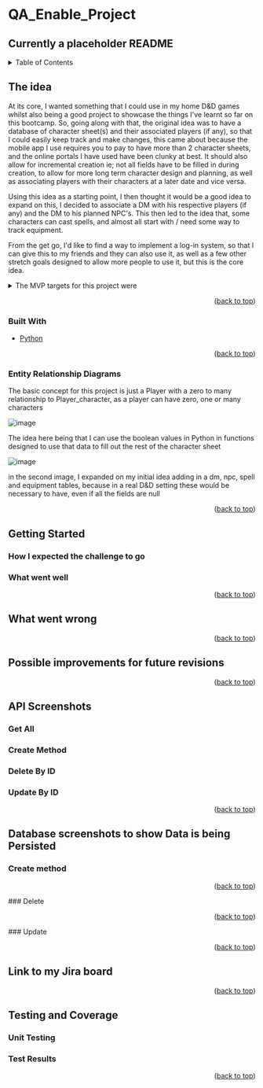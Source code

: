 # QA_Enable_Project

## Currently a placeholder README

<div id="top"></div>




<!-- PROJECT SHIELDS -->
<!--
*** I'm using markdown "reference style" links for readability.
*** Reference links are enclosed in brackets [ ] instead of parentheses ( ).
*** See the bottom of this document for the declaration of the reference variables
*** for contributors-url, forks-url, etc. This is an optional, concise syntax you may use.
*** https://www.markdownguide.org/basic-syntax/#reference-style-links
-->




<!-- PROJECT LOGO -->




<!-- TABLE OF CONTENTS -->
<details>
  <summary>Table of Contents</summary>
  <ol>
    <li>
      <a href="#The-idea">The idea</a>
        <li><a href="#built-with">Built With</a></li>
    </li>
  <li><a href="Entity-Relationship-Diagrams"> Entity Relationship Diagrams </a></li>
    <li>
      <a href="#getting-started">Getting Started</a>    
        <li><a href="#what-went-well">What went well</a></li>
        <li><a href="#what-went-wrong">What went wrong</a></li>
    </li>
    <li><a href="#Possible-improvements-for-future-revisions">Possible improvements for future revisions</a></li>
    <li><a href="#API-Screenshots">API Screenshots</a></li>
    <li><a href="#Database-screenshots-to-show-Data-is-being-persistence">Database screenshots to show Data is being Persisted</a></li>
    <li><a href="#Link-to-my-jira-board">Link to my Jira board</a></li>

  </ol>
</details>


<!-- ABOUT THE PROJECT -->
## The idea
At its core, I wanted something that I could use in my home D&D games whilst also being a good project to showcase the things I've learnt so far on this bootcamp. 
So, going along with that, the original idea was to have a database of character sheet(s) and their associated players (if any), so that I could easily keep track and make changes, this came about because the mobile app I use requires you to pay to have more than 2 character sheets, and the online portals I have used have been clunky at best. 
It should also allow for incremental creation ie; not all fields have to be filled in during creation, to allow for more long term character design and planning, as well as associating players with their characters at a later date and vice versa. 

Using this idea as a starting point, I then thought it would be a good idea to expand on this, I decided to associate a DM with his respective players (if any)
and the DM to his planned NPC's. This then led to the idea that, some characters can cast spells, and almost all start with / need some way to track equipment. 
 
From the get go, I'd like to find a way to implement a log-in system, so that I can give this to my friends and they can also use it, as well as a few other stretch goals designed to allow more people to use it, but this is the core idea.  

<details>
<summary>The MVP targets for this project were</summary>
<ul> 
  <li></li>
  <li></li>
  <li></li>
  <li></li>
  <li> </li>
  <li></li>
  <li></li>
  <li> </li>
 </ul>
</details>

<p align="right">(<a href="#top">back to top</a>)</p>



### Built With


* [Python](https://docs.python.org/)


<p align="right">(<a href="#top">back to top</a>)</p>

### Entity Relationship Diagrams 

The basic concept for this project is just a Player with a zero to many relationship to Player_character, as a player can have zero, one or many characters

![image](https://user-images.githubusercontent.com/81429555/154951193-dfc1e6bc-2565-4b34-8be6-8768badea6a8.png)

The idea here being that I can use the boolean values in Python in functions designed to use that data to fill out the rest of the character sheet

![image](https://user-images.githubusercontent.com/81429555/154954170-d4aa9741-9bd9-4e91-9956-526f0596ef1a.png)

in the second image, I expanded on my initial idea adding in a dm, npc, spell and equipment tables, because in a real D&D setting these would be necessary to have, even if all the fields are null

<p align="right">(<a href="#top">back to top</a>)</p>

<!-- GETTING STARTED -->
## Getting Started



### How I expected the challenge to go




### What went well


<p align="right">(<a href="#top">back to top</a>)</p>



## What went wrong

<p align="right">(<a href="#top">back to top</a>)</p>

<!-- ROADMAP -->
## Possible improvements for future revisions

<p align="right">(<a href="#top">back to top</a>)</p>



<!-- CONTRIBUTING -->
## API Screenshots

### Get All

### Create Method

### Delete By ID

### Update By ID


<p align="right">(<a href="#top">back to top</a>)</p>



## Database screenshots to show Data is being Persisted


### Create method


<p align="right">(<a href="#top">back to top</a>)</p>
### Delete


<p align="right">(<a href="#top">back to top</a>)</p>
###  Update 



<p align="right">(<a href="#top">back to top</a>)</p>




## Link to my Jira board


<p align="right">(<a href="#top">back to top</a>)</p>


## Testing and Coverage
### Unit Testing

### Test Results




<p align="right">(<a href="#top">back to top</a>)</p>
